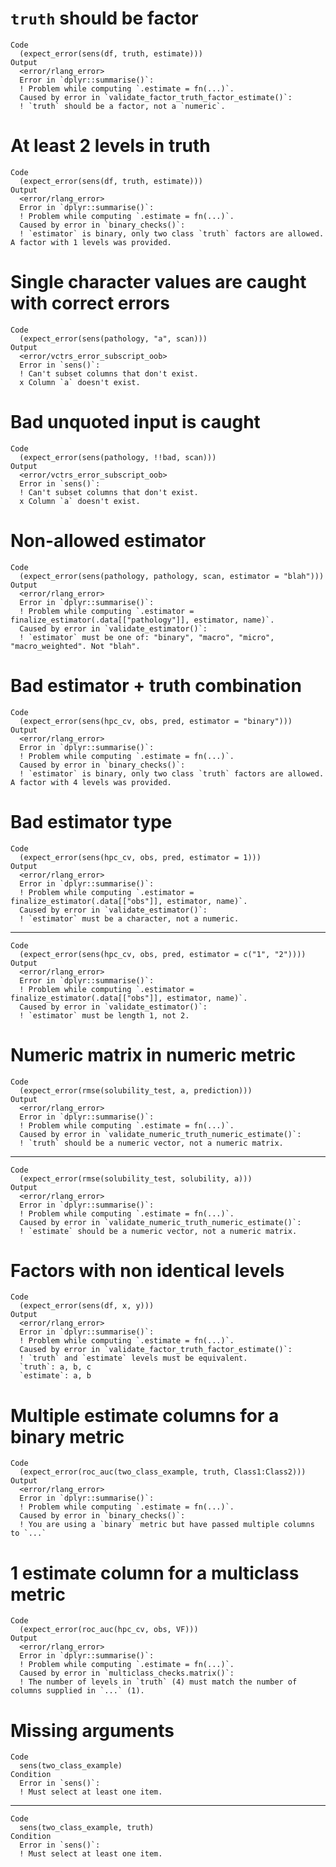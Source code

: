 # `truth` should be factor

    Code
      (expect_error(sens(df, truth, estimate)))
    Output
      <error/rlang_error>
      Error in `dplyr::summarise()`:
      ! Problem while computing `.estimate = fn(...)`.
      Caused by error in `validate_factor_truth_factor_estimate()`:
      ! `truth` should be a factor, not a `numeric`.

# At least 2 levels in truth

    Code
      (expect_error(sens(df, truth, estimate)))
    Output
      <error/rlang_error>
      Error in `dplyr::summarise()`:
      ! Problem while computing `.estimate = fn(...)`.
      Caused by error in `binary_checks()`:
      ! `estimator` is binary, only two class `truth` factors are allowed. A factor with 1 levels was provided.

# Single character values are caught with correct errors

    Code
      (expect_error(sens(pathology, "a", scan)))
    Output
      <error/vctrs_error_subscript_oob>
      Error in `sens()`:
      ! Can't subset columns that don't exist.
      x Column `a` doesn't exist.

# Bad unquoted input is caught

    Code
      (expect_error(sens(pathology, !!bad, scan)))
    Output
      <error/vctrs_error_subscript_oob>
      Error in `sens()`:
      ! Can't subset columns that don't exist.
      x Column `a` doesn't exist.

# Non-allowed estimator

    Code
      (expect_error(sens(pathology, pathology, scan, estimator = "blah")))
    Output
      <error/rlang_error>
      Error in `dplyr::summarise()`:
      ! Problem while computing `.estimator = finalize_estimator(.data[["pathology"]], estimator, name)`.
      Caused by error in `validate_estimator()`:
      ! `estimator` must be one of: "binary", "macro", "micro", "macro_weighted". Not "blah".

# Bad estimator + truth combination

    Code
      (expect_error(sens(hpc_cv, obs, pred, estimator = "binary")))
    Output
      <error/rlang_error>
      Error in `dplyr::summarise()`:
      ! Problem while computing `.estimate = fn(...)`.
      Caused by error in `binary_checks()`:
      ! `estimator` is binary, only two class `truth` factors are allowed. A factor with 4 levels was provided.

# Bad estimator type

    Code
      (expect_error(sens(hpc_cv, obs, pred, estimator = 1)))
    Output
      <error/rlang_error>
      Error in `dplyr::summarise()`:
      ! Problem while computing `.estimator = finalize_estimator(.data[["obs"]], estimator, name)`.
      Caused by error in `validate_estimator()`:
      ! `estimator` must be a character, not a numeric.

---

    Code
      (expect_error(sens(hpc_cv, obs, pred, estimator = c("1", "2"))))
    Output
      <error/rlang_error>
      Error in `dplyr::summarise()`:
      ! Problem while computing `.estimator = finalize_estimator(.data[["obs"]], estimator, name)`.
      Caused by error in `validate_estimator()`:
      ! `estimator` must be length 1, not 2.

# Numeric matrix in numeric metric

    Code
      (expect_error(rmse(solubility_test, a, prediction)))
    Output
      <error/rlang_error>
      Error in `dplyr::summarise()`:
      ! Problem while computing `.estimate = fn(...)`.
      Caused by error in `validate_numeric_truth_numeric_estimate()`:
      ! `truth` should be a numeric vector, not a numeric matrix.

---

    Code
      (expect_error(rmse(solubility_test, solubility, a)))
    Output
      <error/rlang_error>
      Error in `dplyr::summarise()`:
      ! Problem while computing `.estimate = fn(...)`.
      Caused by error in `validate_numeric_truth_numeric_estimate()`:
      ! `estimate` should be a numeric vector, not a numeric matrix.

# Factors with non identical levels

    Code
      (expect_error(sens(df, x, y)))
    Output
      <error/rlang_error>
      Error in `dplyr::summarise()`:
      ! Problem while computing `.estimate = fn(...)`.
      Caused by error in `validate_factor_truth_factor_estimate()`:
      ! `truth` and `estimate` levels must be equivalent.
      `truth`: a, b, c
      `estimate`: a, b

# Multiple estimate columns for a binary metric

    Code
      (expect_error(roc_auc(two_class_example, truth, Class1:Class2)))
    Output
      <error/rlang_error>
      Error in `dplyr::summarise()`:
      ! Problem while computing `.estimate = fn(...)`.
      Caused by error in `binary_checks()`:
      ! You are using a `binary` metric but have passed multiple columns to `...`

# 1 estimate column for a multiclass metric

    Code
      (expect_error(roc_auc(hpc_cv, obs, VF)))
    Output
      <error/rlang_error>
      Error in `dplyr::summarise()`:
      ! Problem while computing `.estimate = fn(...)`.
      Caused by error in `multiclass_checks.matrix()`:
      ! The number of levels in `truth` (4) must match the number of columns supplied in `...` (1).

# Missing arguments

    Code
      sens(two_class_example)
    Condition
      Error in `sens()`:
      ! Must select at least one item.

---

    Code
      sens(two_class_example, truth)
    Condition
      Error in `sens()`:
      ! Must select at least one item.

